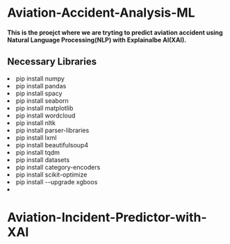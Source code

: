 # Aviation-Accident-Analysis-ML
#### This is the proejct where we are tryting to predict aviation accident using Natural Language Processing(NLP) with Explainalbe AI(XAI).

## Necessary Libraries
<li>pip install numpy
<li>pip install pandas
<li>pip install spacy
<li>pip install seaborn
<li>pip install matplotlib
<li>pip install wordcloud
<li>pip install nltk
<li>pip install parser-libraries
<li>pip install lxml
<li>pip install beautifulsoup4
<li>pip install tqdm
<li>pip install datasets
<li>pip install category-encoders
<li>pip install scikit-optimize
<li>pip install --upgrade xgboos
<li>

# Aviation-Incident-Predictor-with-XAl
